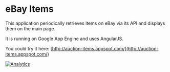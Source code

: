 eBay Items
==========
This application periodically retrieves items on eBay via its API and displays them on the main page.

It is running on Google App Engine and uses AngularJS.

You could try it here:
[http://auction-items.appspot.com/](http://auction-items.appspot.com/)


[![Analytics](https://ga-beacon.appspot.com/UA-47087323-1/sdsdsxcxc/ebay-items/README)](https://github.com/igrigorik/ga-beacon)
